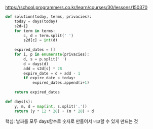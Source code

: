 https://school.programmers.co.kr/learn/courses/30/lessons/150370


```py
def solution(today, terms, privacies):
    today = days(today)
    s2d={}
    for term in terms:
        c, d = term.split(' ')
        s2d[c] = int(d)
    
    expired_dates = []
    for i, p in enumerate(privacies):
        d, s = p.split(' ')
        d = days(d)
        add = s2d[s] * 28
        expire_date = d + add - 1
        if expire_date < today:
            expired_dates.append(i+1)
            
    return expired_dates
    
def days(s):
    y, m, d = map(int, s.split('.'))
    return (y * 12 * 28) + (m * 28) + d
```

핵심: 날짜를 모두 days함수로 숫자로 만들어서 `비교`할 수 있게 만드는 것